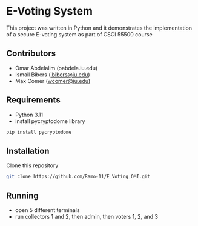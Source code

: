 # E-Voting System

This project was written in Python and it demonstrates the implementation of a secure E-voting system as part of CSCI 55500 course

## Contributors
- Omar Abdelalim (oabdela.iu.edu)
- Ismail Bibers (ibibers@iu.edu)
- Max Comer (wcomer@iu.edu)

## Requirements
- Python 3.11
- install pycryptodome library
```bash
pip install pycryptodome
```

## Installation

Clone this repository

```bash
git clone https://github.com/Ramo-11/E_Voting_OMI.git
```

## Running
- open 5 different terminals
- run collectors 1 and 2, then admin, then voters 1, 2, and 3
